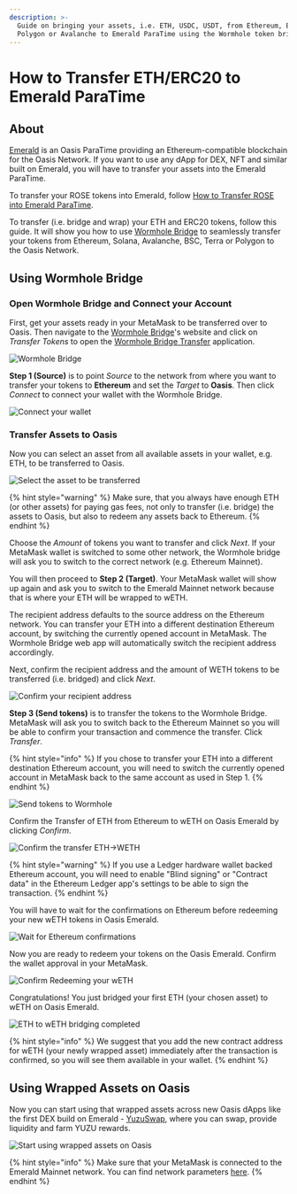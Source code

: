 ```yaml
---
description: >-
  Guide on bringing your assets, i.e. ETH, USDC, USDT, from Ethereum, BSC,
  Polygon or Avalanche to Emerald ParaTime using the Wormhole token bridge.
---
```


# How to Transfer ETH/ERC20 to Emerald ParaTime

## About

[Emerald](../developer-resources/emerald-paratime/) is an Oasis ParaTime providing an Ethereum-compatible blockchain for the Oasis Network. If you want to use any dApp for DEX, NFT and similar built on Emerald, you will have to transfer your assets into the Emerald ParaTime.

To transfer your ROSE tokens into Emerald, follow [How to Transfer ROSE into Emerald ParaTime](how-to-transfer-rose-into-emerald-paratime.md).

To transfer (i.e. bridge and wrap) your ETH and ERC20 tokens, follow this guide. It will show you how to use [Wormhole Bridge](https://wormholebridge.com) to seamlessly transfer your tokens from Ethereum, Solana, Avalanche, BSC, Terra or Polygon to the Oasis Network.

## Using Wormhole Bridge

### Open Wormhole Bridge and Connect your Account

First, get your assets ready in your MetaMask to be transferred over to Oasis. Then navigate to the [Wormhole Bridge](https://wormholebridge.com)'s website and click on _Transfer Tokens_ to open the [Wormhole Bridge Transfer](https://wormholebridge.com/#/transfer) application.

![Wormhole Bridge](<../.gitbook/assets/Screenshot 2022-01-07 at 20.25.54.png>)

**Step 1 (Source)** is to point _Source_ to the network from where you want to transfer your tokens to **Ethereum** and set the _Target_ to **Oasis**. Then click _Connect_ to connect your wallet with the Wormhole Bridge.

![Connect your wallet](<../.gitbook/assets/Connect wallet Wormhole bridge>)

### Transfer Assets to Oasis

Now you can select an asset from all available assets in your wallet, e.g. ETH, to be transferred to Oasis.

![Select the asset to be transferred](../.gitbook/assets/select\_source\_dest\_amount)

{% hint style="warning" %}
Make sure, that you always have enough ETH (or other assets) for paying gas fees, not only to transfer (i.e. bridge) the assets to Oasis, but also to redeem any assets back to Ethereum.
{% endhint %}

Choose the _Amount_ of tokens you want to transfer and click _Next_. If your MetaMask wallet is switched to some other network, the Wormhole bridge will ask you to switch to the correct network (e.g. Ethereum Mainnet).

You will then proceed to **Step 2 (Target)**. Your MetaMask wallet will show up again and ask you to switch to the Emerald Mainnet network because that is where your ETH will be wrapped to wETH.

The recipient address defaults to the source address on the Ethereum network. You can transfer your ETH into a different destination Ethereum account, by switching the currently opened account in MetaMask. The Wormhole Bridge web app will automatically switch the recipient address accordingly.

Next, confirm the recipient address and the amount of WETH tokens to be transferred (i.e. bridged) and click _Next_.

![Confirm your recipient address](../.gitbook/assets/switch\_to\_emerald.png)

**Step 3 (Send tokens)** is to transfer the tokens to the Wormhole Bridge. MetaMask will ask you to switch back to the Ethereum Mainnet so you will be able to confirm your transaction and commence the transfer. Click _Transfer_.

{% hint style="info" %}
If you chose to transfer your ETH into a different destination Ethereum account, you will need to switch the currently opened account in MetaMask back to the same account as used in Step 1.
{% endhint %}

![Send tokens to Wormhole](../.gitbook/assets/send\_tokens\_to\_wormhole.png)

Confirm the Transfer of ETH from Ethereum to wETH on Oasis Emerald by clicking _Confirm_.

![Confirm the transfer ETH->WETH](../.gitbook/assets/confirm\_transaction\_ETH\_WETH.png)

{% hint style="warning" %}
If you use a Ledger hardware wallet backed Ethereum account, you will need to enable "Blind signing" or "Contract data" in the Ethereum Ledger app's settings to be able to sign the transaction.
{% endhint %}

You will have to wait for the confirmations on Ethereum before redeeming your new wETH tokens in Oasis Emerald.

![Wait for Ethereum confirmations](<../.gitbook/assets/Screenshot 2022-01-05 at 20.37.25.png>)

Now you are ready to redeem your tokens on the Oasis Emerald. Confirm the wallet approval in your MetaMask.

![Confirm Redeeming your wETH](<../.gitbook/assets/Screenshot 2022-01-05 at 20.41.43.png>)

Congratulations! You just bridged your first ETH (your chosen asset) to wETH on Oasis Emerald.

![ETH to wETH bridging completed](<../.gitbook/assets/Screenshot 2022-01-05 at 20.42.01 (1).png>)

{% hint style="info" %}
We suggest that you add the new contract address for wETH (your newly wrapped asset) immediately after the transaction is confirmed, so you will see them available in your wallet.
{% endhint %}

## Using Wrapped Assets on Oasis

Now you can start using that wrapped assets across new Oasis dApps like the first DEX build on Emerald - [YuzuSwap](https://yuzu-swap.com), where you can swap, provide liquidity and farm YUZU rewards.

![Start using wrapped assets on Oasis](<../.gitbook/assets/Screenshot 2022-01-07 at 19.58.35.png>)

{% hint style="info" %}
Make sure that your MetaMask is connected to the Emerald Mainnet network. You can find network parameters [here](https://docs.oasis.dev/general/developer-resources/emerald-paratime#web3-gateway).
{% endhint %}
